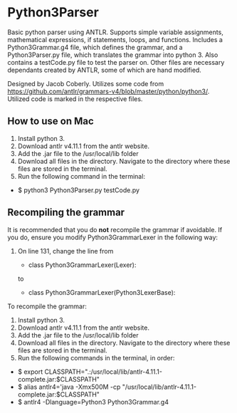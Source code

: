 # Python3Parser

Basic python parser using ANTLR. Supports simple variable assignments, mathematical expressions, if statements, loops, and functions. Includes a Python3Grammar.g4 file, which defines the grammar, and a Python3Parser.py file, which translates the grammar into python 3. Also contains a testCode.py file to test the parser on. Other files are necessary dependants created by ANTLR, some of which are hand modified.

Designed by Jacob Coberly.
Utilizes some code from https://github.com/antlr/grammars-v4/blob/master/python/python3/.
Utilized code is marked in the respective files.

## How to use on Mac
1. Install python 3.
2. Download antlr v4.11.1 from the antlr website.
3. Add the .jar file to the /usr/local/lib folder
4. Download all files in the directory. Navigate to the directory where these files are stored in the terminal.
5. Run the following command in the terminal:  
- $ python3 Python3Parser.py testCode.py

## Recompiling the grammar
It is recommended that you do **not** recompile the grammar if avoidable. If you do, ensure you modify Python3GrammarLexer in the following way:
1. On line 131, change the line from  
    - class Python3GrammarLexer(Lexer):  

   to  
    - class Python3GrammarLexer(Python3LexerBase):

To recompile the grammar:
1. Install python 3.
2. Download antlr v4.11.1 from the antlr website.
3. Add the .jar file to the /usr/local/lib folder
4. Download all files in the directory. Navigate to the directory where these files are stored in the terminal.
5. Run the following commands in the terminal, in order:  
- $ export CLASSPATH=".:/usr/local/lib/antlr-4.11.1-complete.jar:$CLASSPATH"  
- $ alias antlr4='java -Xmx500M -cp "/usr/local/lib/antlr-4.11.1-complete.jar:$CLASSPATH"  
- $ antlr4 -Dlanguage=Python3 Python3Grammar.g4
    
